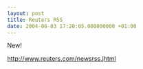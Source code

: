 ```yaml
---
layout: post
title: Reuters RSS
date: 2004-06-03 17:20:05.000000000 +01:00
---
```

<p>New!</p>
<p><a href="http://www.reuters.com/newsrss.jhtml">http://www.reuters.com/newsrss.jhtml</a></p>
